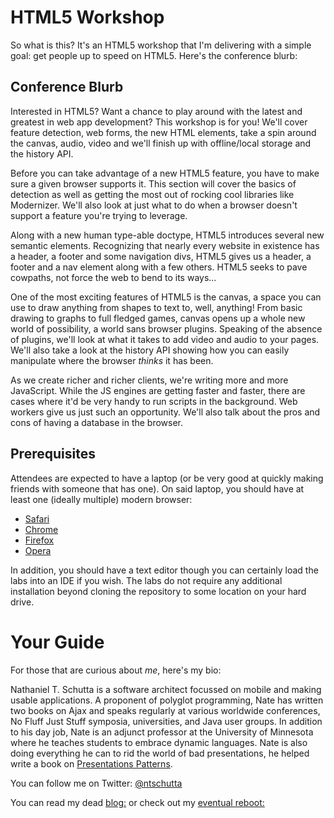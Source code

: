 # HTML5 Workshop
So what is this? It's an HTML5 workshop that I'm delivering with a simple goal: get people up to speed on HTML5. Here's the conference blurb:

## Conference Blurb
Interested in HTML5? Want a chance to play around with the latest and greatest in web app development? This workshop is for you! We'll cover feature detection, web forms, the new HTML elements, take a spin around the canvas, audio, video and we'll finish up with offline/local storage and the history API.

Before you can take advantage of a new HTML5 feature, you have to make sure a given browser supports it. This section will cover the basics of detection as well as getting the most out of rocking cool libraries like Modernizer. We'll also look at just what to do when a browser doesn't support a feature you're trying to leverage.

Along with a new human type-able doctype, HTML5 introduces several new semantic elements. Recognizing that nearly every website in existence has a header, a footer and some navigation divs, HTML5 gives us a header, a footer and a nav element along with a few others. HTML5 seeks to pave cowpaths, not force the web to bend to its ways...

One of the most exciting features of HTML5 is the canvas, a space you can use to draw anything from shapes to text to, well, anything! From basic drawing to graphs to full fledged games, canvas opens up a whole new world of possibility, a world sans browser plugins. Speaking of the absence of plugins, we'll look at what it takes to add video and audio to your pages. We'll also take a look at the history API showing how you can easily manipulate where the browser *thinks* it has been.

As we create richer and richer clients, we're writing more and more JavaScript. While the JS engines are getting faster and faster, there are cases where it'd be very handy to run scripts in the background. Web workers give us just such an opportunity. We'll also talk about the pros and cons of having a database in the browser.

## Prerequisites
Attendees are expected to have a laptop (or be very good at quickly making friends with someone that has one). On said laptop, you should have at least one (ideally multiple) modern browser:

* [Safari](http://www.apple.com/safari/)
* [Chrome](https://www.google.com/intl/en/chrome/browser/)
* [Firefox](http://www.mozilla.org/en-US/firefox/new/)
* [Opera](http://www.opera.com)

In addition, you should have a text editor though you can certainly load the labs into an IDE if you wish. The labs do not require any additional installation beyond cloning the repository to some location on your hard drive.

# Your Guide
For those that are curious about *me*, here's my bio:

Nathaniel T. Schutta is a software architect focussed on mobile and making usable applications. A proponent of polyglot programming, Nate has written two books on Ajax and speaks regularly at various worldwide conferences, No Fluff Just Stuff symposia, universities, and Java user groups. In addition to his day job, Nate is an adjunct professor at the University of Minnesota where he teaches students to embrace dynamic languages. Nate is also doing everything he can to rid the world of bad presentations, he helped write a book on [Presentations Patterns](http://presentationpatterns.com).

You can follow me on Twitter: [@ntschutta](https://twitter.com/ntschutta)

You can read my dead [blog:](http://www.ntschutta.com/jat/) or check out my [eventual reboot:](http://ntschutta.github.com)
